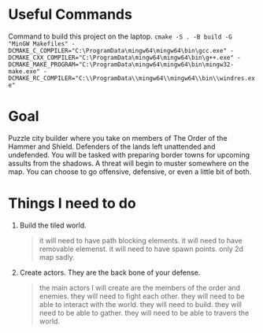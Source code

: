 # Useful Commands
Command to build this project on the laptop.
`cmake -S . -B build -G "MinGW Makefiles" -DCMAKE_C_COMPILER="C:\ProgramData\mingw64\mingw64\bin\gcc.exe" -DCMAKE_CXX_COMPILER="C:\ProgramData\mingw64\mingw64\bin\g++.exe" -DCMAKE_MAKE_PROGRAM="C:\ProgramData\mingw64\mingw64\bin\mingw32-make.exe" -DCMAKE_RC_COMPILER="C:\\ProgramData\\mingw64\\mingw64\\bin\\windres.exe"`

# Goal
Puzzle city builder where you take on members of The Order of the Hammer and Shield. Defenders of the lands left unattended and undefended. You will be tasked with preparing border towns for upcoming assults from the shadows. A threat will begin to muster somewhere on the map. You can choose to go offensive, defensive, or even a little bit of both.

# Things I need to do
1. Build the tiled world.
    > it will need to have path blocking elements.
    > it will need to have removable elemenst.
    > it will need to have spawn points.
    > only 2d map sadly.
2. Create actors. They are the back bone of your defense.
    > the main actors I will create are the members of the order and enemies.
    > they will need to fight each other.
    > they will need to be able to interact with the world.
    > they will need to build.
    > they will need to be able to gather.
    > they will need to be able to travers the world.
